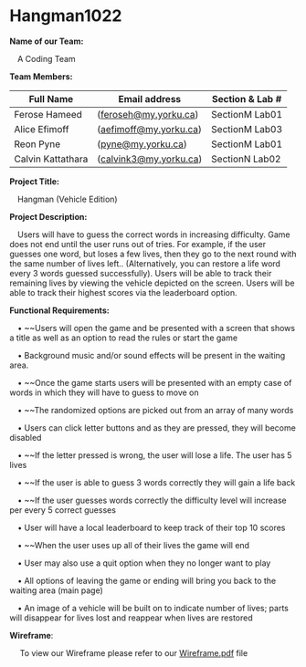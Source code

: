 # Hangman1022

**Name of our Team:**

 &emsp;A Coding Team 
 

**Team Members:**

  | Full Name | Email address | Section & Lab # |
  | ------------- | ----------------------| -------------- |
  | Ferose Hameed | (feroseh@my.yorku.ca) | SectionM Lab01 |	
  | Alice Efimoff | (aefimoff@my.yorku.ca) | SectionM Lab03 |
  | Reon Pyne | (pyne@my.yorku.ca) | SectionM Lab01 |
  | Calvin Kattathara | (calvink3@my.yorku.ca) | SectionN Lab02 |
  

**Project Title:**

&emsp;Hangman (Vehicle Edition)


**Project Description:**

&emsp;Users will have to guess the correct words in increasing difficulty. Game does not end until the user runs out of tries. For example, if the user guesses one word, but loses a few lives, then they go to the next round with the same number of lives left.. (Alternatively, you can restore a life word every 3 words guessed successfully). Users will be able to track their remaining lives by viewing the vehicle depicted on the screen. Users will be able to track their highest scores via the leaderboard option.

**Functional Requirements:**

&emsp;•	~~Users will open the game and be presented with a screen that shows a title as well as an option to read the rules or start the game

&emsp;•	Background music and/or sound effects will be present in the waiting area. 

&emsp;•	~~Once the game starts users will be presented with an empty case of words in which they will have to guess to move on

&emsp;•	~~The randomized options are picked out from an array of many words 

&emsp;•	Users can click letter buttons and as they are pressed, they will become disabled

&emsp;•	~~If the letter pressed is wrong, the user will lose a life. The user has 5 lives

&emsp;•	~~If the user is able to guess 3 words correctly they will gain a life back

&emsp;•	~~If the user guesses words correctly the difficulty level will increase per every 5 correct guesses 

&emsp;•	User will have a local leaderboard to keep track of their top 10 scores

&emsp;•	~~When the user uses up all of their lives the game will end 

&emsp;•	User may also use a quit option when they no longer want to play 

&emsp;•	All options of leaving the game or ending will bring you back to the waiting area (main page)

&emsp;• An image of a vehicle will be built on to indicate number of lives; parts will disappear for lives lost and reappear when lives are restored

**Wireframe**: 

&emsp; To view our Wireframe please refer to our [Wireframe.pdf](https://github.com/pyne1/ACodingTeam/blob/main/Wireframe.pdf) file

